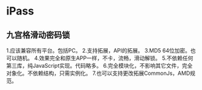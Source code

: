 iPass
=====
九宫格滑动密码锁
----
1.应该兼容所有平台。包括PC。
2.支持拓展，API的拓展。
3.MD5 64位加密。也可以随机。
4.效果完全和原生APP一样，不卡，流畅，滑动解锁。
5.不依赖任何第三库，纯JavaScript实现。代码略多。
6.完全模块化，不影响其它文件，完全对象化。不依赖结构，只需实例化。
7.也可以支持更改拓展CommonJs，AMD规范。
